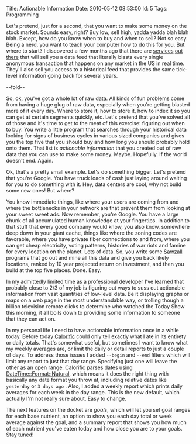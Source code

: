 Title: Actionable Information
Date:  2010-05-12 08:53:00
Id:    5
Tags:  Programming

Let's pretend, just for a second, that you want to make some money on the stock market. Sounds easy, right? Buy low, sell high, yadda yadda blah blah blah. Except, how do you know when to buy and when to sell? Not so easy. Being a nerd, you want to teach your computer how to do this for you. But where to start? I discovered a few months ago that there are [services][1] [out][2] [there][3] that will sell you a data feed that literally blasts every single anonymous transaction that happens on any market in the US in real time. They'll also sell you access to a historical feed that provides the same tick-level information going back for several years.

--fold--

So, ok, you've got a whole lot of raw data. All kinds of fun problems come from having a huge glug of raw data, especially when you're getting blasted more of it every day. Where to store it, how to store it, how to index it so you can get at certain segments quickly, etc. Let's pretend that you've solved all of those and it's time to get to the meat of this exercise: figuring out when to buy. You write a little program that searches through your historical data looking for signs of business cycles in various sized companies and gives you the top five that you should buy and how long you should probably hold onto them. That list is *actionable information* that you created out of raw data that you can use to make some money. Maybe. Hopefully. If the world doesn't end. Again.

Ok, that's a pretty small example. Let's do something bigger. Let's pretend that you're Google. You have truck loads of cash just laying around waiting for you to do something with it. Hey, data centers are cool, why not build some new ones! But where?

You know immediate things, like where your users are coming from and where the bottlenecks in your network are that prevent them from looking at your sweet sweet ads. Now remember, you're Google. You have a large chunk of all accumulated human knowledge at your fingertips. In addition to that stuff that every good company would know, you also know, somewhere deep down in your giant cache, things like where the zoning codes are favorable, where you have private fiber connections to and from, where you can get cheap electricity, voting patterns, histories of war riots and famine for every location on the planet. Lots of data. So, you write some [Sawzall][] programs that go out and mine all this data and give you back likely locations, ranked by 10 year projected return on investment, and then you build at the top five places. Done. Easy.

In my admittedly limited time as a professional developer I've learned that probably close to 2/3 of my job is figuring out ways to suss out actionable information from vast quantities of low-level data. Be it displaying graphs or maps on a web page in the most understandable way, or trolling though a billion television remote clicks to determine who watched the Today Show this morning, it all boils down to providing some information to someone that they can act on.

In my personal life I need to have actionable information once in a while today. Before today [Calorific][] could only tell exactly what I ate in its entirety or daily totals. That's somewhat useful, but sometimes I want to know what my weekly averages are, or limit the daily or detail reports to just a couple of days. To address those issues I added `--begin` and `--end` filters which will limit any report to just that day range. Specifying just one will leave the other as an open range. Calorific parses dates using [DateTime::Format::Natural][], which means it does the right thing with basically any date format you throw at, including relative dates like `yesterday` or `3 days ago` . Also, I added a weekly report which prints daily averages for each week in the day range. This is the new default, which actually I'm not really sure about. Easy to change.

The next features on the docket are *goals*, which will let you set goal ranges for each base nutrient, an option to show you each day total or week average against the goal, and a summary report that shows you how much of each nutrient you've eaten today and how close you are to your goals. Stay tuned!

[1]:         http://www.activfinancial.com/
[2]:         http://www.interactivedata-rts.com/index.shtml
[3]:         http://www.dtniq.com/
[Calorific]: http://github.com/peterkeen/calorific
[Sawzall]:   http://labs.google.com/papers/sawzall.html
[DateTime::Format::Natural]: http://search.cpan.org/~schubiger/DateTime-Format-Natural-0.86/
